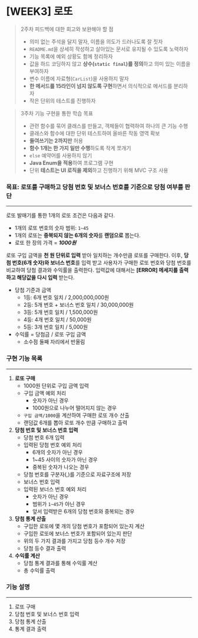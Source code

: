 # [WEEK3] 로또

> 2주차 피드백에 대한 회고와 보완해야 할 점
> * 의미 없는 주석을 달지 말자, 이름을 의도가 드러나도록 잘 짓자
> * `README.md`을 상세히 작성하고 살아있는 문서로 유지될 수 있도록 노력하자
> * 기능 목록에 예외 상황도 함께 정리하자
> * 값을 하드 코딩하지 않고 **상수(`static final`)를 정의**하고 의미 있는 이름을 부여하자
> * 변수 이름에 자료형(`CarList`)을 사용하지 말자
> * **한 메서드를 15라인이 넘지 않도록 구현**하면서 의식적으로 메서드를 분리하자
> * 작은 단위의 테스트를 진행하자

> 3주차 기능 구현을 통한 학습 목표
>  * 관련 함수를 묶어 클래스를 만들고, 객체들이 협력하여 하나의 큰 기능 수행
>  * 클래스와 함수에 대한 단위 테스트하여 올바른 작동 영역 확보
>  * **들여쓰기는 2까지만** 허용
>  * **함수 1개는 한 가지 일만 수행**하도록 작게 쪼개기
>  * `else` 예약어를 사용하지 않기
>  * **Java Enum을 적용**하여 프로그램 구현
>  * 단위 **테스트는 UI 로직을 제외**하고 진행하기 위해 MVC 구조 사용

### 목표: 로또를 구매하고 당첨 번호 및 보너스 번호를 기준으로 당첨 여부를 판단

---
로또 발매기를 통한 1개의 로또 조건은 다음과 같다.

* 1개의 로또 번호의 숫자 범위: `1~45`
* 1개의 로또는 **중복되지 않는 6개의 숫자**를 **랜덤으로** 뽑는다.
* 로또 한 장의 가격 = _**1000원**_

로또 구입 금액을 **천 원 단위로 입력** 받아 일치하는 개수만큼 로또를 구매한다.
이후, **당첨 번호(6개 숫자)와 보너스 번호**를 입력 받고 사용자가 구매한 로또 번호와 당첨 번호를 비교하여 당첨 결과와 수익률을 출력한다.
입력값에 대해서는 **[ERROR] 메세지를 출력하고 해당값을 다시 입력** 받는다.

* 당첨 기준과 금액
  * 1등: 6개 번호 일치 / 2,000,000,000원
  * 2등: 5개 번호 + 보너스 번호 일치 / 30,000,000원
  * 3등: 5개 번호 일치 / 1,500,000원
  * 4등: 4개 번호 일치 / 50,000원
  * 5등: 3개 번호 일치 / 5,000원
* 수익률 = 당첨금 / 로또 구입 금액
  * 소수점 둘째 자리에서 반올림

### 구현 기능 목록

---

1. **로또 구매**
    * 1000원 단위로 구입 금액 입력
    * 구입 금액 예외 처리
      * 숫자가 아닌 경우
      * 1000원으로 나누어 떨어지지 않는 경우
    * `구입 금액/1000`을 계산하여 구매한 로또 개수 산출
    * 랜덤값 6개를 뽑아 로또 개수 만큼 구매하고 출력
2. **당첨 번호 및 보너스 번호 입력**
    * 당첨 번호 6개 입력
    * 입력된 당첨 번호 예외 처리
      * 6개의 숫자가 아닌 경우
      * 1~45 사이의 숫자가 아닌 경우
      * 중복된 숫자가 나오는 경우
    * 당첨 번호를 구분자(,)를 기준으로 자료구조에 저장
    * 보너스 번호 입력
    * 입력된 보너스 번호 예외 처리
      * 숫자가 아닌 경우
      * 범위가 `1~45`가 아닌 경우
      * 앞서 입력받은 6개의 당첨 번호와 중복되는 경우
3. **당첨 통계 산출**
    * 구입한 로또에 몇 개의 당첨 번호가 포함되어 있는지 계산
    * 구입한 로또에 보너스 번호가 포함되어 있는지 판단
    * 위의 두 가지 결과를 가지고 당첨 등수 개수 저장
    * 당첨 등수 결과 출력
4. **수익률 계산**
    * 당첨 통계 결과를 통해 수익률 계산
    * 총 수익률 출력

### 기능 설명

---

1. 로또 구매
2. 당첨 번호 및 보너스 번호 입력
3. 당첨 통계 산출
4. 통계 결과 출력

